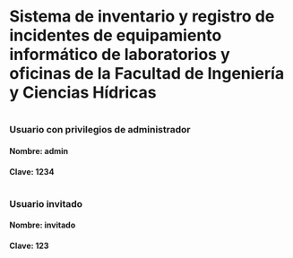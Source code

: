 # Sistema de inventario y registro de incidentes de equipamiento informático de laboratorios y oficinas de la Facultad de Ingeniería y Ciencias Hídricas
#

### Usuario con privilegios de administrador
#### Nombre: admin
#### Clave: 1234
#

### Usuario invitado
#### Nombre: invitado
#### Clave: 123
